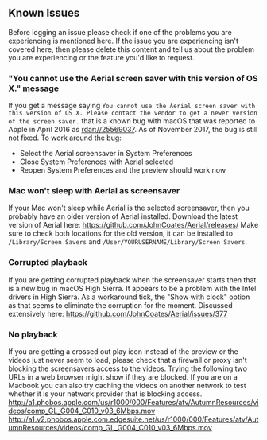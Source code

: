 ## Known Issues

Before logging an issue please check if one of the problems you are experiencing is mentioned here. If the issue you are experiencing isn't covered here, then please delete this content and tell us about the problem you are experiencing or the feature you'd like to request.

### "You cannot use the Aerial screen saver with this version of OS X." message

If you get a message saying `You cannot use the Aerial screen saver with this version of OS X. Please contact the vendor to get a newer version of the screen saver.` that is a known bug with macOS that was reported to Apple in April 2016 as [rdar://25569037](http://openradar.appspot.com/25569037). As of November 2017, the bug is still not fixed. To work around the bug:
* Select the Aerial screensaver in System Preferences
* Close System Preferences with Aerial selected
* Reopen System Preferences and the preview should work now

### Mac won't sleep with Aerial as screensaver

If your Mac won't sleep while Aerial is the selected screensaver, then you probably have an older version of Aerial installed. Download the latest version of Aerial here: https://github.com/JohnCoates/Aerial/releases/ Make sure to check both locations for the old version, it can be installed to `/Library/Screen Savers` and `/User/YOURUSERNAME/Library/Screen Savers`.

### Corrupted playback

If you are getting corrupted playback when the screensaver starts then that is a new bug in macOS High Sierra. It appears to be a problem with the Intel drivers in High Sierra. As a workaround tick, the "Show with clock" option as that seems to eliminate the corruption for the moment. Discussed extensively here: https://github.com/JohnCoates/Aerial/issues/377

### No playback

If you are getting a crossed out play icon instead of the preview or the videos just never seem to load, please check that a firewall or proxy isn't blocking the screensavers access to the videos. Trying the following two URLs in a web browser might show if they are blocked. If you are on a Macbook you can also try caching the videos on another network to test whether it is your network provider that is blocking access.
http://a1.phobos.apple.com/us/r1000/000/Features/atv/AutumnResources/videos/comp_GL_G004_C010_v03_6Mbps.mov
http://a1.v2.phobos.apple.com.edgesuite.net/us/r1000/000/Features/atv/AutumnResources/videos/comp_GL_G004_C010_v03_6Mbps.mov
